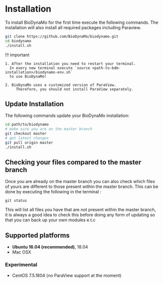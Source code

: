 # Installation

To install BioDynaMo for the first time execute the following commands.
The installation will also install all required packages including Paraview.

``` sh
git clone https://github.com/BioDynaMo/biodynamo.git
cd biodynamo
./install.sh
```

!!! important

    1. After the installation you need to restart your terminal.
      In every new terminal execute `source <path-to-bdm-installation>/biodynamo-env.sh`
      to use BioDynaMo!

    2. BioDynaMo uses a customized version of ParaView.
	     Therefore, you should not install ParaView separately.

## Update Installation

The following commands update your BioDynaMo installation:

``` sh
cd path/to/biodynamo
# make sure you are on the master branch
git checkout master
# get latest changes
git pull origin master
./install.sh
```
## Checking your files compared to the master branch

Once you are already on the master branch you can also check which files of yours are different to those present within the master branch. This can be done by executing the following in the terminal :

```
git status

```
This will list all files you have that are not present within the master branch, it is always a good idea to check this before doing any form of updating so that you can back up your own modules e.t.c

## Supported platforms

*  **Ubuntu 16.04 (recommended)**, 18.04
*  Mac OSX

### Experimental

*  CentOS 7.5.1804 (no ParaView support at the moment)
